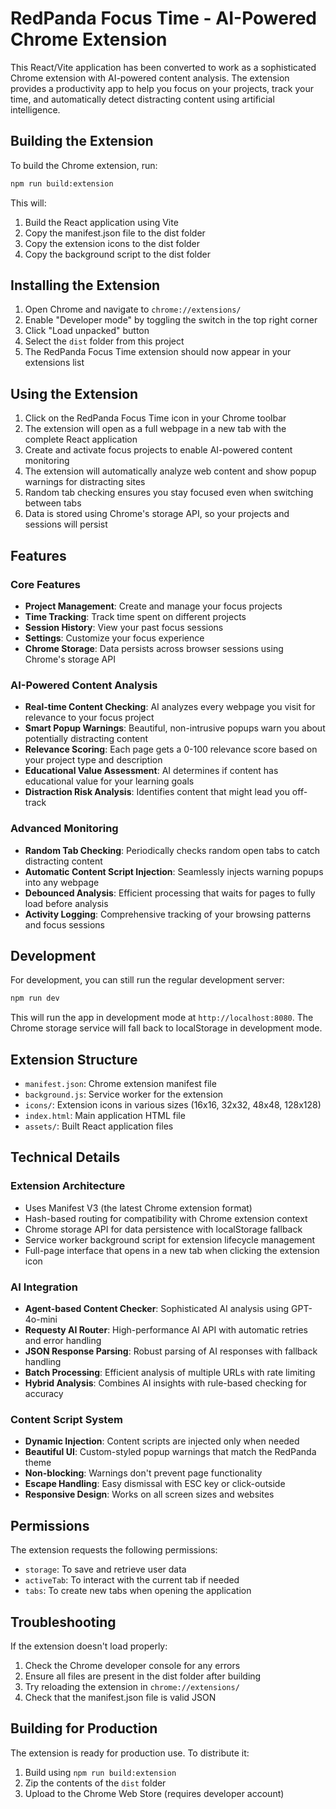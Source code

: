 # RedPanda Focus Time - AI-Powered Chrome Extension

This React/Vite application has been converted to work as a sophisticated Chrome extension with AI-powered content analysis. The extension provides a productivity app to help you focus on your projects, track your time, and automatically detect distracting content using artificial intelligence.

## Building the Extension

To build the Chrome extension, run:

```bash
npm run build:extension
```

This will:

1. Build the React application using Vite
2. Copy the manifest.json file to the dist folder
3. Copy the extension icons to the dist folder
4. Copy the background script to the dist folder

## Installing the Extension

1. Open Chrome and navigate to `chrome://extensions/`
2. Enable "Developer mode" by toggling the switch in the top right corner
3. Click "Load unpacked" button
4. Select the `dist` folder from this project
5. The RedPanda Focus Time extension should now appear in your extensions list

## Using the Extension

1. Click on the RedPanda Focus Time icon in your Chrome toolbar
2. The extension will open as a full webpage in a new tab with the complete React application
3. Create and activate focus projects to enable AI-powered content monitoring
4. The extension will automatically analyze web content and show popup warnings for distracting sites
5. Random tab checking ensures you stay focused even when switching between tabs
6. Data is stored using Chrome's storage API, so your projects and sessions will persist

## Features

### Core Features

- **Project Management**: Create and manage your focus projects
- **Time Tracking**: Track time spent on different projects
- **Session History**: View your past focus sessions
- **Settings**: Customize your focus experience
- **Chrome Storage**: Data persists across browser sessions using Chrome's storage API

### AI-Powered Content Analysis

- **Real-time Content Checking**: AI analyzes every webpage you visit for relevance to your focus project
- **Smart Popup Warnings**: Beautiful, non-intrusive popups warn you about potentially distracting content
- **Relevance Scoring**: Each page gets a 0-100 relevance score based on your project type and description
- **Educational Value Assessment**: AI determines if content has educational value for your learning goals
- **Distraction Risk Analysis**: Identifies content that might lead you off-track

### Advanced Monitoring

- **Random Tab Checking**: Periodically checks random open tabs to catch distracting content
- **Automatic Content Script Injection**: Seamlessly injects warning popups into any webpage
- **Debounced Analysis**: Efficient processing that waits for pages to fully load before analysis
- **Activity Logging**: Comprehensive tracking of your browsing patterns and focus sessions

## Development

For development, you can still run the regular development server:

```bash
npm run dev
```

This will run the app in development mode at `http://localhost:8080`. The Chrome storage service will fall back to localStorage in development mode.

## Extension Structure

- `manifest.json`: Chrome extension manifest file
- `background.js`: Service worker for the extension
- `icons/`: Extension icons in various sizes (16x16, 32x32, 48x48, 128x128)
- `index.html`: Main application HTML file
- `assets/`: Built React application files

## Technical Details

### Extension Architecture

- Uses Manifest V3 (the latest Chrome extension format)
- Hash-based routing for compatibility with Chrome extension context
- Chrome storage API for data persistence with localStorage fallback
- Service worker background script for extension lifecycle management
- Full-page interface that opens in a new tab when clicking the extension icon

### AI Integration

- **Agent-based Content Checker**: Sophisticated AI analysis using GPT-4o-mini
- **Requesty AI Router**: High-performance AI API with automatic retries and error handling
- **JSON Response Parsing**: Robust parsing of AI responses with fallback handling
- **Batch Processing**: Efficient analysis of multiple URLs with rate limiting
- **Hybrid Analysis**: Combines AI insights with rule-based checking for accuracy

### Content Script System

- **Dynamic Injection**: Content scripts are injected only when needed
- **Beautiful UI**: Custom-styled popup warnings that match the RedPanda theme
- **Non-blocking**: Warnings don't prevent page functionality
- **Escape Handling**: Easy dismissal with ESC key or click-outside
- **Responsive Design**: Works on all screen sizes and websites

## Permissions

The extension requests the following permissions:

- `storage`: To save and retrieve user data
- `activeTab`: To interact with the current tab if needed
- `tabs`: To create new tabs when opening the application

## Troubleshooting

If the extension doesn't load properly:

1. Check the Chrome developer console for any errors
2. Ensure all files are present in the dist folder after building
3. Try reloading the extension in `chrome://extensions/`
4. Check that the manifest.json file is valid JSON

## Building for Production

The extension is ready for production use. To distribute it:

1. Build using `npm run build:extension`
2. Zip the contents of the `dist` folder
3. Upload to the Chrome Web Store (requires developer account)
